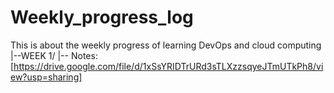 # Weekly_progress_log
This is about the weekly progress of learning  DevOps and cloud computing 
|--WEEK 1/
  |-- Notes:[https://drive.google.com/file/d/1xSsYRIDTrURd3sTLXzzsqyeJTmUTkPh8/view?usp=sharing]
  

